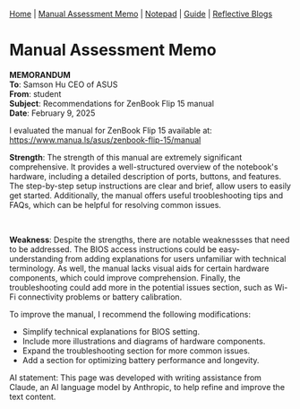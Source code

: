 [Home](index.md) | [Manual Assessment Memo](manual_assessment_memo.md) | [Notepad](notepad.md) | [Guide](soon.md) | [Reflective Blogs](reflective_blogs.md) 

# Manual Assessment Memo

**MEMORANDUM**  
**To**: Samson Hu CEO of ASUS  
**From**: student  
**Subject**: Recommendations for ZenBook Flip 15 manual  
**Date**: February 9, 2025  


I evaluated the manual for ZenBook Flip 15 available at: https://www.manua.ls/asus/zenbook-flip-15/manual


**Strength**: The strength of this manual are extremely significant comprehensive. It provides a well-structured overview of the notebook's hardware, including a detailed description of ports, buttons, and features. The step-by-step setup instructions are clear and brief, allow users to easily get started. Additionally, the manual offers useful troobleshooting tips and FAQs, which can be helpful for resolving common issues.  

<br>

**Weakness**: Despite the strengths, there are notable weaknessses that need to be addressed. The BIOS access instructions could be easy-understanding from adding explanations for users unfamiliar with technical terminology. As well, the manual lacks visual aids for certain hardware components, which could improve comprehension. Finally, the troubleshooting could add more in the potential issues section, such as Wi-Fi connectivity problems or battery calibration.  


To improve the manual, I recommend the following modifications:
- Simplify technical explanations for BIOS setting.
- Include more illustrations and diagrams of hardware components.
- Expand the troubleshooting section for more common issues.
- Add a section for optimizing battery performance and longevity.


AI statement: This page was developed with writing assistance from Claude, an AI language model by Anthropic, to help refine and improve the text content.

